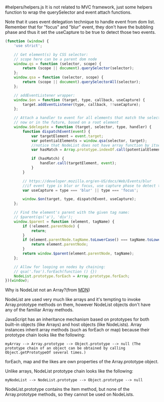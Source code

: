 #helpers/helpers.js
It is not related to MVC framework, just some helpers function to wrap the querySelector and event attach functions.

Note that it uses event delegation technique to handle event from dom list. Remember that for "focus" and "blur" event, they don't have the bubbling phase and thus it set the useCapture to be true to detect those two events.



```javascript
(function (window) {
	'use strict';

	// Get element(s) by CSS selector:
	// scope here can be a parent dom node
	window.qs = function (selector, scope) {
		return (scope || document).querySelector(selector);
	};
	window.qsa = function (selector, scope) {
		return (scope || document).querySelectorAll(selector);
	};

	// addEventListener wrapper:
	window.$on = function (target, type, callback, useCapture) {
		target.addEventListener(type, callback, !!useCapture);
	};

	// Attach a handler to event for all elements that match the selector,
	// now or in the future, based on a root element
	window.$delegate = function (target, selector, type, handler) {
		function dispatchEvent(event) {
			var targetElement = event.target;
			var potentialElements = window.qsa(selector, target);
			//notice that NodeList does not have array function by itself
			var hasMatch = Array.prototype.indexOf.call(potentialElements, targetElement) >= 0;

			if (hasMatch) {
				handler.call(targetElement, event);
			}
		}

		// https://developer.mozilla.org/en-US/docs/Web/Events/blur
		//if event type is blur or focus, use capture phase to detect those event.
		var useCapture = type === 'blur' || type === 'focus';

		window.$on(target, type, dispatchEvent, useCapture);
	};

	// Find the element's parent with the given tag name:
	// $parent(qs('a'), 'div');
	window.$parent = function (element, tagName) {
		if (!element.parentNode) {
			return;
		}
		if (element.parentNode.tagName.toLowerCase() === tagName.toLowerCase()) {
			return element.parentNode;
		}
		return window.$parent(element.parentNode, tagName);
	};

	// Allow for looping on nodes by chaining:
	// qsa('.foo').forEach(function () {})
	NodeList.prototype.forEach = Array.prototype.forEach;
})(window);
```

Why is NodeList not an Array?(from [MDN](https://developer.mozilla.org/en-US/docs/Web/API/NodeList#Why_is_NodeList_not_an_Array))

NodeList are used very much like arrays and it's tempting to invoke Array.prototype methods on them, however NodeList objects don't have any of the familiar Array methods.

JavaScript has an inheritance mechanism based on prototypes for both built–in objects (like Arrays) and host objects (like NodeLists). Array instances inherit array methods (such as forEach or map) because their prototype chain looks like the following:

```myArray --> Array.prototype --> Object.prototype --> null (The prototype chain of an object can be obtained by calling Object.getPrototypeOf several times.)```

forEach, map and the likes are own properties of the Array.prototype object.

Unlike arrays, NodeList prototype chain looks like the following:

```myNodeList --> NodeList.prototype --> Object.prototype --> null```

NodeList.prototype contains the item method, but none of the Array.prototype methods, so they cannot be used on NodeLists.
